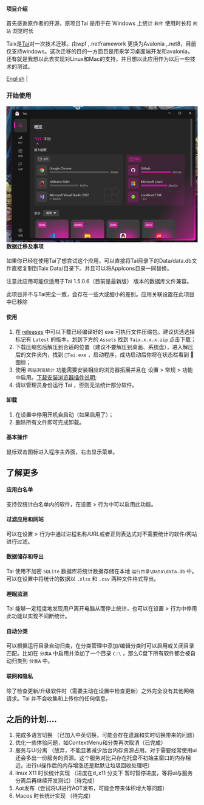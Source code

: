 #### 项目介绍

首先感谢原作者的开源，原项目Tai 是用于在 Windows 上统计 `软件` 使用时长和 `网站` 浏览时长

Taix是[Tai](https://github.com/Planshit/Tai)对一次技术迁移。由wpf ,.netframework 更换为Avalonia ,.net8，目前仅支持windows。这次迁移的目的一方面目是用来学习桌面端开发和avalonia，还有就是我想以此去实现对Linux和Mac的支持，并且想以此应用作为以后一些技术的测试。

[English](README-en.md) | 

### 开始使用



<img src="index.png" style="float: left; zoom: 57%;"  />

#### 数据迁移及事项

如果你已经在使用Tai了想尝试这个应用，可以直接将Tai目录下的Data/data.db文件直接复制到Taix Data/目录下。并且可以将AppIcons目录一同替换。

注意此应用可能仅适用于Tai 1.5.0.6（目前是最新版） 版本的数据库文件兼容。

此项目并不与Tai完全一致，会存在一些大或细小的差别。应用关联设置在此项目中已移除

#### 使用

1. 在 [releases](https://github.com/NLick47/Taix/releases) 中可以下载已经编译好的 exe 可执行文件压缩包。建议优选选择标记有 `Latest` 的版本，划到下方的 `Assets` 找到 `Taix.x.x.x.zip` 点击下载；
2. 下载压缩包后解压到合适的位置（建议不要解压到桌面、系统盘），进入解压后的文件夹内，找到 `👻Tai.exe` ，启动程序，成功启动后你将在状态栏看到 👻 图标；
3. 使用 `网站浏览统计` 功能需要安装相应的浏览器拓展并且在 设置 > 常规 > 功能中启用。[下载安装浏览器插件说明](https://github.com/Planshit/Tai/discussions/279);
4. 请以管理员身份运行 Tai ，否则无法统计部分软件。

#### 卸载

1. 在设置中停用开机自启动（如果启用了）；
2. 删除所有文件即可完成卸载。

#### 基本操作

鼠标双击图标进入程序主界面，右击显示菜单。

## 了解更多

#### 应用白名单

支持仅统计白名单内的软件，在设置 > 行为中可以启用此功能。

#### 过滤应用和网站

可以在设置 > 行为中通过进程名称/URL或者正则表达式对不需要统计的软件/网站进行过滤。

#### 数据储存和导出

Tai 使用不加密 `SQLite` 数据库将统计数据存储在本地 `运行目录\Data\data.db` 中。可以在设置中将统计的数据以 `.xlsx` 和 `.csv` 两种文件格式导出。

#### 睡眠监测

Tai 能够一定程度地发现用户离开电脑从而停止统计，也可以在设置 > 行为中停用此功能以实现不间断统计。

#### 自动分类

可以根据运行目录自动归类，在分类管理中添加/编辑分类时可以启用或关闭目录匹配。比如在 `分类A` 中启用并添加了一个目录 `C:\` ，那么C盘下所有软件都会被自动归类到 `分类A` 中。

#### 联网和隐私

除了检查更新/升级软件时（需要主动在设置中检查更新）之外完全没有其他网络请求。Tai 并不会收集和上传你的任何信息。



## 之后的计划....

1. 完成多语言切换 （已加入中英切换，可能会存在遗漏和实时切换带来的问题）
2. 优化一些体验问题，如ContextMenu和分类再次取消（已完成）
3. 服务与UI分离 （放弃，不能显著减少后台内存资源占用。对于需要经常使用ui还会多出一份服务的资源。这个服务对比只存在托盘不初始主窗口的内存相近。进行ui操作后的内存增涨还是默默让垃圾回收处理吧）
4. linux X11 时长统计实现 （进度在d_x11 分支下  暂时暂停进度，等将ui与服务分离后再继续开发测试）（待完成）
5. Aot发布（尝试将UI进行AOT发布，可能会带来体积增大等问题）
4. Macos 时长统计实现 （待完成）
